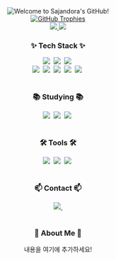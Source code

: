 <!-- 타이틀 부분 -->
<div align="center">
  <img src="https://github.com/Sajandora/Sajandora/assets/profile" alt="Welcome to Sajandora's GitHub!">
</div>

<div align="center">
  <a href="https://github-profile-trophy.vercel.app/?username=Sajandora&theme=algolia&title=-Reviews">
    <img src="https://github-profile-trophy.vercel.app/?username=Sajandora&theme=algolia&title=-Reviews" alt="GitHub Trophies" />
  </a>
</div>

<div align="center">
  <a href="https://github-readme-stats.vercel.app/api?username=Sajandora&show_icons=true&theme=catppuccin_latte">
    <img src="https://github-readme-stats.vercel.app/api?username=Sajandora&show_icons=true&theme=catppuccin_latte" />
  </a>
  <a href="https://github-readme-stats.vercel.app/api/top-langs/?username=Sajandora&layout=compact">
    <img src="https://github-readme-stats.vercel.app/api/top-langs/?username=Sajandora&layout=compact" />
  </a>
</div>


<!-- 기술 스택 -->
<h3 align="center">✨ Tech Stack ✨</h3>
<div align="center">
  <img src="https://img.shields.io/badge/python-3670A0?style=for-the-badge&logo=python&logoColor=ffdd54" />&nbsp
  <img src="https://img.shields.io/badge/react-20232a.svg?style=for-the-badge&logo=react&logoColor=61DAFB" />&nbsp
  <img src="https://img.shields.io/badge/javascript-F7DF1E.svg?style=for-the-badge&logo=javascript&logoColor=20232a" />&nbsp
</br>
  <img src="https://img.shields.io/badge/c-A8B9CC?style=for-the-badge&logo=c&logoColor=white" />&nbsp
  <img src="https://img.shields.io/badge/c++-00599C.svg?style=for-the-badge&logo=c%2B%2B&logoColor=white" />&nbsp
  <img src="https://img.shields.io/badge/c%23-239120.svg?style=for-the-badge&logo=c-sharp&logoColor=white" />&nbsp
  <img src="https://img.shields.io/badge/aws-232F3E.svg?style=for-the-badge&logo=amazon-aws&logoColor=white" />&nbsp
  <img src="https://img.shields.io/badge/java-%23ED8B00.svg?style=for-the-badge&logo=openjdk&logoColor=white" />&nbsp
</div>

<br>

<!-- 공부 중인 기술 -->
<h3 align="center">📚 Studying 📚</h3>
<div align="center">
  <img src="https://img.shields.io/badge/c-A8B9CC?style=for-the-badge&logo=c&logoColor=white" />&nbsp
  <img src="https://img.shields.io/badge/javascript-F7DF1E.svg?style=for-the-badge&logo=javascript&logoColor=20232a" />&nbsp
  <img src="https://img.shields.io/badge/aws-232F3E.svg?style=for-the-badge&logo=amazon-aws&logoColor=white" />&nbsp
</div>

<br>

<!-- 도구 -->
<h3 align="center">🛠 Tools 🛠</h3>
<div align="center">
  <img src="https://img.shields.io/badge/notion-F3F3F3.svg?style=for-the-badge&logo=notion&logoColor=black" />&nbsp
  <img src="https://img.shields.io/badge/vscode-007ACC.svg?style=for-the-badge&logo=visual-studio-code&logoColor=white" />&nbsp
  <img src="https://img.shields.io/badge/visual%20studio-5C2D91.svg?style=for-the-badge&logo=visual-studio&logoColor=white" />&nbsp
</div>

<br>

<!-- 연락 -->
<h3 align="center">📫 Contact 📫</h3>
<div align="center">
  <a href="mailto:rasca99@gmail.com">
    <img src="https://img.shields.io/badge/rasca99@gmail.com-D14836?style=for-the-badge&logo=gmail&logoColor=white" />&nbsp
  </a>
</div>

<br>

<!-- 설명 추가 공간 -->
<h3 align="center">📝 About Me 📝</h3>
<div align="center">
  <p>내용을 여기에 추가하세요!</p>
</div>



<!--
**Sajandora/Sajandora** is a ✨ _special_ ✨ repository because its `README.md` (this file) appears on your GitHub profile.

Here are some ideas to get you started:

- 🔭 I’m currently working on ...
- 🌱 I’m currently learning ...
- 👯 I’m looking to collaborate on ...
- 🤔 I’m looking for help with ...
- 💬 Ask me about ...
- 📫 How to reach me: ...
- 😄 Pronouns: ...
- ⚡ Fun fact: ...
-->

